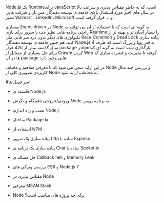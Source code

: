 Node.js یک Runtimeبرای JavaScript است. که به خاطر مقیاس پذیری و سرعت بالا در سال های اخیر مورد استقبال بالای جامعه ی توسعه دهندگان متن باز و شرکت هایی نظیر Walmart ، LinkedIn، Microsoft و ... قرار گرفته است.

 معماری Event-driven  در Node  به گونه ای است که  با استفاده از آن می توانید به راحتی برنامه هایی نظیر چت یا سرور برای بازی Realtime را بسیار آسان تر و بهینه تر از تکنولوژی های دیگر بدون درد سر هایی مثل Race Condition و Dead Lock پیاده سازی کنید. هم چنین جامعه ی توسعه دهندگان Node.js به قدر پویا و بزرگ است که ظرف 4 سال گذشته بیش از 420 هزار  package درnpmبارگذاری شده است.به گونه ای که برای حل بسیاری از مسایل  از Crawle کردن Web گرفته تا مدیریت و فشرده سازی کد ها در آن package هایی وجود دارد.

در این ارایه سعی می شود که با معرفی مفاهیم و مختلف Node  و بررسی چند مثال کاربردی تصویری کلی  از Node به مخاطب ارایه شود.



#سر فصل ها:

* فلسفه ی Node.js

* ورودی/خروجی ناهمگام و  نگرش Node  به برنامه نویس

* نصب و راه اندازی Node.j

* ساختار Package ها

* استفاده از NPM

* پیاده سازی یک سرور http  ساده با Express

* پیاده سازی یک برنامه ی Chat  ساده با Socket.io

* حل مساله ی Callback hell و Memory Leak

* بررسی ویژگی های ES6 و Node.js 7

* مقیاس پذیری در Node

* معرفی MEAN Stack

*   Node برای چه پروژه های مناسب است؟